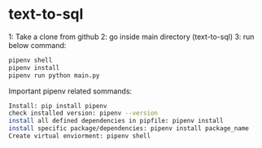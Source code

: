 # text-to-sql


1: Take a clone from github
2: go inside main directory (text-to-sql)
3: run below command: 
```bash 
pipenv shell
pipenv install
pipenv run python main.py
```

Important pipenv related sommands:
```bash
Install: pip install pipenv
check installed version: pipenv --version
install all defined dependencies in pipfile: pipenv install
install specific package/dependencies: pipenv install package_name
Create virtual enviorment: pipenv shell
```

